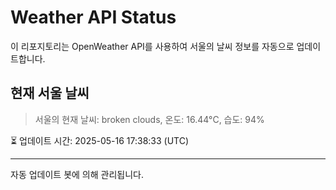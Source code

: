 
# Weather API Status

이 리포지토리는 OpenWeather API를 사용하여 서울의 날씨 정보를 자동으로 업데이트합니다.

## 현재 서울 날씨
> 서울의 현재 날씨: broken clouds, 온도: 16.44°C, 습도: 94%

⏳ 업데이트 시간: 2025-05-16 17:38:33 (UTC)

---
자동 업데이트 봇에 의해 관리됩니다.
